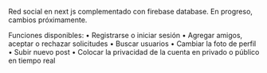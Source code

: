 Red social en next js complementado con firebase database.
En progreso, cambios próximamente.

Funciones disponibles:
• Registrarse o iniciar sesión
• Agregar amigos, aceptar o rechazar solicitudes
• Buscar usuarios
• Cambiar la foto de perfil
• Subir nuevo post
• Colocar la privacidad de la cuenta en privado o público en tiempo real
